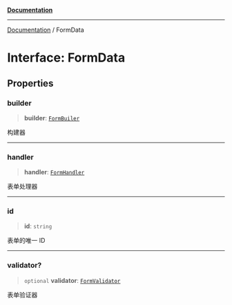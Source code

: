 [**Documentation**](../README.md)

---

[Documentation](../globals.md) / FormData

# Interface: FormData

## Properties

### builder

> **builder**: [`FormBuiler`](FormBuiler.md)

构建器

---

### handler

> **handler**: [`FormHandler`](FormHandler.md)

表单处理器

---

### id

> **id**: `string`

表单的唯一 ID

---

### validator?

> `optional` **validator**: [`FormValidator`](FormValidator.md)

表单验证器
